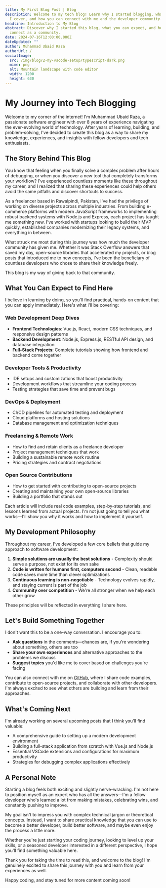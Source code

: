 ```yaml
---
title: My First Blog Post | Blog
description: Welcome to my tech blog! Learn why I started blogging, what topics
  I cover, and how you can connect with me and the developer community.
headline: Introduction to My Blog
abstract: Discover why I started this blog, what you can expect, and how we can
  connect as a community.
date: 2024-07-16T12:00:00.000Z
dateUpdated: ""
author: Muhammad Ubaid Raza
authorUrl: /
socialImage:
  src: /img/blog/2-my-vscode-setup/typescript-dark.png
  mime: png
  alt: Mountain landscape with code editor
  width: 1200
  height: 630
---
```


# My Journey into Tech Blogging

Welcome to my corner of the internet! I'm Muhammad Ubaid Raza, a passionate software engineer with over 8 years of experience navigating the ever-evolving world of technology. After years of learning, building, and problem-solving, I've decided to create this blog as a way to share my knowledge, experiences, and insights with fellow developers and tech enthusiasts.

## The Story Behind This Blog

You know that feeling when you finally solve a complex problem after hours of debugging, or when you discover a new tool that completely transforms your workflow? I've experienced countless moments like these throughout my career, and I realized that sharing these experiences could help others avoid the same pitfalls and discover shortcuts to success.

As a freelancer based in Rawalpindi, Pakistan, I've had the privilege of working on diverse projects across multiple industries. From building e-commerce platforms with modern JavaScript frameworks to implementing robust backend systems with Node.js and Express, each project has taught me something new. I've worked with startups looking to build their MVP quickly, established companies modernizing their legacy systems, and everything in between.

What struck me most during this journey was how much the developer community has given me. Whether it was Stack Overflow answers that saved my day, open-source libraries that accelerated my projects, or blog posts that introduced me to new concepts, I've been the beneficiary of countless developers who chose to share their knowledge freely.

This blog is my way of giving back to that community.

## What You Can Expect to Find Here

I believe in learning by doing, so you'll find practical, hands-on content that you can apply immediately. Here's what I'll be covering:

### Web Development Deep Dives

- **Frontend Technologies**: Vue.js, React, modern CSS techniques, and responsive design patterns
- **Backend Development**: Node.js, Express.js, RESTful API design, and database integration
- **Full-Stack Projects**: Complete tutorials showing how frontend and backend come together

### Developer Tools & Productivity

- IDE setups and customizations that boost productivity
- Development workflows that streamline your coding process
- Testing strategies that save time and prevent bugs

### DevOps & Deployment

- CI/CD pipelines for automated testing and deployment
- Cloud platforms and hosting solutions
- Database management and optimization techniques

### Freelancing & Remote Work

- How to find and retain clients as a freelance developer
- Project management techniques that work
- Building a sustainable remote work routine
- Pricing strategies and contract negotiations

### Open Source Contributions

- How to get started with contributing to open-source projects
- Creating and maintaining your own open-source libraries
- Building a portfolio that stands out

Each article will include real code examples, step-by-step tutorials, and lessons learned from actual projects. I'm not just going to tell you what works—I'll show you why it works and how to implement it yourself.

## My Development Philosophy

Throughout my career, I've developed a few core beliefs that guide my approach to software development:

1. **Simple solutions are usually the best solutions** - Complexity should serve a purpose, not exist for its own sake
2. **Code is written for humans first, computers second** - Clean, readable code saves more time than clever optimizations
3. **Continuous learning is non-negotiable** - Technology evolves rapidly, and staying current is part of the job
4. **Community over competition** - We're all stronger when we help each other grow

These principles will be reflected in everything I share here.

## Let's Build Something Together

I don't want this to be a one-way conversation. I encourage you to:

- **Ask questions** in the comments—chances are, if you're wondering about something, others are too
- **Share your own experiences** and alternative approaches to the problems we discuss
- **Suggest topics** you'd like me to cover based on challenges you're facing

You can also connect with me on [GitHub](https://github.com/mubaidr), where I share code examples, contribute to open-source projects, and collaborate with other developers. I'm always excited to see what others are building and learn from their approaches.

## What's Coming Next

I'm already working on several upcoming posts that I think you'll find valuable:

- A comprehensive guide to setting up a modern development environment
- Building a full-stack application from scratch with Vue.js and Node.js
- Essential VSCode extensions and configurations for maximum productivity
- Strategies for debugging complex applications effectively

## A Personal Note

Starting a blog feels both exciting and slightly nerve-wracking. I'm not here to position myself as an expert who has all the answers—I'm a fellow developer who's learned a lot from making mistakes, celebrating wins, and constantly pushing to improve.

My goal isn't to impress you with complex technical jargon or theoretical concepts. Instead, I want to share practical knowledge that you can use to become a better developer, build better software, and maybe even enjoy the process a little more.

Whether you're just starting your coding journey, looking to level up your skills, or a seasoned developer interested in a different perspective, I hope you'll find something valuable here.

Thank you for taking the time to read this, and welcome to the blog! I'm genuinely excited to share this journey with you and learn from your experiences as well.

Happy coding, and stay tuned for more content coming soon!
